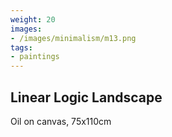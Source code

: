 ```yaml
---
weight: 20
images:
- /images/minimalism/m13.png
tags:
- paintings
---
```


## Linear Logic Landscape

Oil on canvas, 75x110cm
